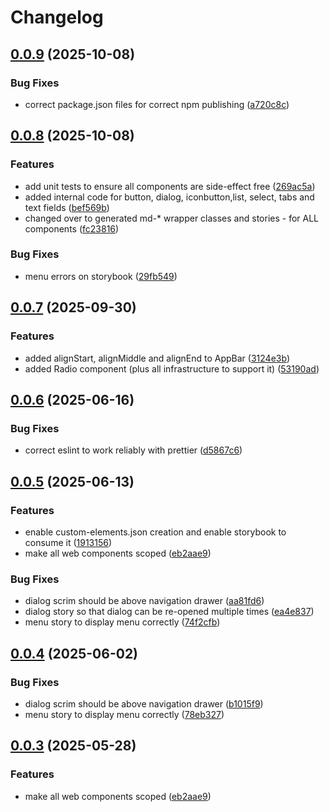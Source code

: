 # Changelog

## [0.0.9](https://github.com/OMICRONEnergyOSS/oscd-ui/compare/oscd-ui-v0.0.8...oscd-ui-v0.0.9) (2025-10-08)


### Bug Fixes

* correct package.json files for correct npm publishing ([a720c8c](https://github.com/OMICRONEnergyOSS/oscd-ui/commit/a720c8c1cf8cafbe8a0af23439ceca3eafb821ea))

## [0.0.8](https://github.com/OMICRONEnergyOSS/oscd-ui/compare/oscd-ui-v0.0.7...oscd-ui-v0.0.8) (2025-10-08)


### Features

* add unit tests to ensure all components are side-effect free ([269ac5a](https://github.com/OMICRONEnergyOSS/oscd-ui/commit/269ac5a75268da233ea3915029d0681d922514ac))
* added internal code for button, dialog, iconbutton,list, select, tabs and text fields ([bef569b](https://github.com/OMICRONEnergyOSS/oscd-ui/commit/bef569b3890888c2ab5f83f7b364c7ac8eaec241))
* changed over to generated md-* wrapper classes and stories - for ALL components ([fc23816](https://github.com/OMICRONEnergyOSS/oscd-ui/commit/fc23816b330dfa7c2c700fd882854b75004c4094))


### Bug Fixes

* menu errors on storybook ([29fb549](https://github.com/OMICRONEnergyOSS/oscd-ui/commit/29fb54933c4b67aa91b62b4a58acb6937f0798d9))

## [0.0.7](https://github.com/OMICRONEnergyOSS/oscd-ui/compare/oscd-ui-v0.0.6...oscd-ui-v0.0.7) (2025-09-30)


### Features

* added alignStart, alignMiddle and alignEnd to AppBar ([3124e3b](https://github.com/OMICRONEnergyOSS/oscd-ui/commit/3124e3b2e48761e9d743c64c744b59245eaf45ed))
* added Radio component (plus all infrastructure to support it) ([53190ad](https://github.com/OMICRONEnergyOSS/oscd-ui/commit/53190ad442c9a284703fa24f2bad9ae1f72f5af4))

## [0.0.6](https://github.com/OMICRONEnergyOSS/oscd-ui/compare/oscd-ui-v0.0.5...oscd-ui-v0.0.6) (2025-06-16)


### Bug Fixes

* correct eslint to work reliably with prettier ([d5867c6](https://github.com/OMICRONEnergyOSS/oscd-ui/commit/d5867c690b1334f8c10f9db05b9f651eae3d31ee))

## [0.0.5](https://github.com/OMICRONEnergyOSS/oscd-ui/compare/oscd-ui-v0.0.4...oscd-ui-v0.0.5) (2025-06-13)


### Features

* enable custom-elements.json creation and enable storybook to consume it ([1913156](https://github.com/OMICRONEnergyOSS/oscd-ui/commit/1913156ec5566efbf74e049fa44cff6ff808a680))
* make all web components scoped ([eb2aae9](https://github.com/OMICRONEnergyOSS/oscd-ui/commit/eb2aae95162482a1103501c2e692fd039e70a4fc))


### Bug Fixes

* dialog scrim should be above navigation drawer ([aa81fd6](https://github.com/OMICRONEnergyOSS/oscd-ui/commit/aa81fd69a3249d0e186ac68eb16fb16fa386a37f))
* dialog story so that dialog can be re-opened multiple times ([ea4e837](https://github.com/OMICRONEnergyOSS/oscd-ui/commit/ea4e837ffe018a63f3afd67cf8e80822d72ac780))
* menu story to display menu correctly ([74f2cfb](https://github.com/OMICRONEnergyOSS/oscd-ui/commit/74f2cfb4a2dd7f65aa8d311761979444b890b5ac))

## [0.0.4](https://github.com/OMICRONEnergyOSS/oscd-ui/compare/oscd-ui-v0.0.3...oscd-ui-v0.0.4) (2025-06-02)


### Bug Fixes

* dialog scrim should be above navigation drawer ([b1015f9](https://github.com/OMICRONEnergyOSS/oscd-ui/commit/b1015f9e2cd0f8182a239abfd9baab5719d6e6a9))
* menu story to display menu correctly ([78eb327](https://github.com/OMICRONEnergyOSS/oscd-ui/commit/78eb327b096af6a402bb86b8162d3f74ca11a6a6))

## [0.0.3](https://github.com/OMICRONEnergyOSS/oscd-ui/compare/oscd-ui-v0.0.2...oscd-ui-v0.0.3) (2025-05-28)


### Features

* make all web components scoped ([eb2aae9](https://github.com/OMICRONEnergyOSS/oscd-ui/commit/eb2aae95162482a1103501c2e692fd039e70a4fc))
